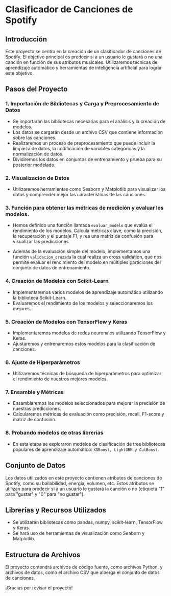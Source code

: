 # Clasificador de Canciones de Spotify

## Introducción

Este proyecto se centra en la creación de un clasificador de canciones de Spotify. El objetivo principal es predecir si a un usuario le gustará o no una canción en función de sus atributos musicales. Utilizaremos técnicas de aprendizaje automático y herramientas de inteligencia artificial para lograr este objetivo.

## Pasos del Proyecto

### 1. Importación de Bibliotecas y Carga y Preprocesamiento de Datos

- Se importarán las bibliotecas necesarias para el análisis y la creación de modelos.
- Los datos se cargarán desde un archivo CSV que contiene información sobre las canciones.
- Realizaremos un proceso de preprocesamiento que puede incluir la limpieza de datos, la codificación de variables categóricas y la normalización de datos.
- Dividiremos los datos en conjuntos de entrenamiento y prueba para su posterior modelado.

### 2. Visualización de Datos

- Utilizaremos herramientas como Seaborn y Matplotlib para visualizar los datos y comprender mejor las características de las canciones.

### 3. Función para obtener las métricas de medición y evaluar los modelos.

- Hemos definido una función llamada `evaluar_modelo` que evalúa el rendimiento de los modelos. Calcula métricas clave, como la precisión, la recuperación y el puntaje F1, y rea una matriz de confusión para visualizar las predicciones

- Además de la evaluación simple del modelo, implementamos una función `validacion_cruzada` la cual realiza un cross validation, que nos permite evaluar el rendimiento del modelo en múltiples particiones del conjunto de datos de entrenamiento.

### 4. Creación de Modelos con Scikit-Learn

- Implementaremos varios modelos de aprendizaje automático utilizando la biblioteca Scikit-Learn.
- Evaluaremos el rendimiento de los modelos y seleccionaremos los mejores.

### 5. Creación de Modelos con TensorFlow y Keras

- Implementaremos modelos de redes neuronales utilizando TensorFlow y Keras.
- Ajustaremos y entrenaremos estos modelos para la clasificación de canciones.

### 6. Ajuste de Hiperparámetros

- Utilizaremos técnicas de búsqueda de hiperparámetros para optimizar el rendimiento de nuestros mejores modelos.

### 7. Ensamble y Métricas

- Ensamblaremos los modelos seleccionados para mejorar la precisión de nuestras predicciones.
- Calcularemos métricas de evaluación como precisión, recall, F1-score y matriz de confusión.

### 8. Probando modelos de otras librerías

- En esta etapa se exploraron modelos de clasificación de tres bibliotecas populares de aprendizaje automático: `XGBoost, LightGBM y CatBoost.`

## Conjunto de Datos

Los datos utilizados en este proyecto contienen atributos de canciones de Spotify, como su bailabilidad, energía, volumen, etc. Estos atributos se utilizan para predecir si a un usuario le gustará la canción o no (etiqueta "1" para "gustar" y "0" para "no gustar").

## Librerías y Recursos Utilizados

- Se utilizarán bibliotecas como pandas, numpy, scikit-learn, TensorFlow y Keras.
- Se hará uso de herramientas de visualización como Seaborn y Matplotlib.

## Estructura de Archivos

El proyecto contendrá archivos de código fuente, como archivos Python, y archivos de datos, como el archivo CSV que alberga el conjunto de datos de canciones.

¡Gracias por revisar el proyecto!
